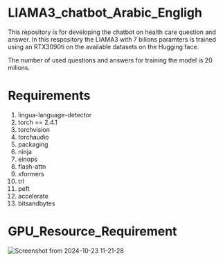 # LIAMA3_chatbot_Arabic_Engligh
This repository is for developing the chatbot on health care question and answer.
In this respository the LIAMA3 with 7 bilions paramters is trained using an RTX3090ti on the available datasets on the Hugging face.

The number of used questions and answers for training the model is 20 milions.




# Requirements 
1. lingua-language-detector
2. torch == 2.4.1
3. torchvision
4. torchaudio
5. packaging
6. ninja
7. einops
8. flash-attn
9. xformers
10. trl
11. peft
12. accelerate
13. bitsandbytes


# GPU_Resource_Requirement
![Screenshot from 2024-10-23 11-21-28](https://github.com/user-attachments/assets/58f28ade-1348-4b87-871a-84f4c26e5853)
